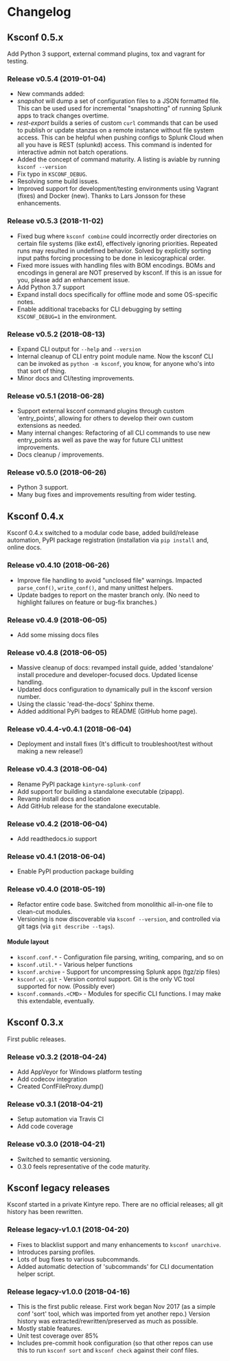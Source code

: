 # Changelog


## Ksconf 0.5.x

Add Python 3 support, external command plugins, tox and vagrant for testing.

### Release v0.5.4 (2019-01-04)
 * New commands added:
  * *snapshot* will dump a set of configuration files to a JSON formatted file.  This can be used 
    used for incremental "snapshotting" of running Splunk apps to track changes overtime.
  * *rest-export* builds a series of custom `curl` commands that can be used to publish or update
    stanzas on a remote instance without file system access.  This can be helpful when pushing
    configs to Splunk Cloud when all you have is REST (splunkd) access.  This command is indented
    for interactive admin not batch operations.
 * Added the concept of command maturity.  A listing is aviable by running `ksconf --version`
 * Fix typo in `KSCONF_DEBUG`.
 * Resolving some build issues.
 * Improved support for development/testing environments using Vagrant (fixes) and Docker (new).
   Thanks to Lars Jonsson for these enhancements.

### Release v0.5.3 (2018-11-02)
 * Fixed bug where `ksconf combine` could incorrectly order directories on certain file systems
   (like ext4), effectively ignoring priorities.  Repeated runs may resulted in undefined behavior.
   Solved by explicitly sorting input paths forcing processing to be done in lexicographical order.
 * Fixed more issues with handling files with BOM encodings.  BOMs and encodings in general are NOT
   preserved by ksconf.  If this is an issue for you, please add an enhancement issue.
 * Add Python 3.7 support
 * Expand install docs specifically for offline mode and some OS-specific notes.
 * Enable additional tracebacks for CLI debugging by setting `KSCONF_DEBUG=1` in the environment.

### Release v0.5.2 (2018-08-13)
 * Expand CLI output for `--help` and `--version`
 * Internal cleanup of CLI entry point module name.  Now the ksconf CLI can be invoked as
   `python -m ksconf`, you know, for anyone who's into that sort of thing.
 * Minor docs and CI/testing improvements.

### Release v0.5.1 (2018-06-28)
 * Support external ksconf command plugins through custom 'entry_points', allowing for others to
   develop their own custom extensions as needed.
 * Many internal changes:  Refactoring of all CLI commands to use new entry_points as well as pave
   the way for future CLI unittest improvements.
 * Docs cleanup / improvements.

### Release v0.5.0 (2018-06-26)
 * Python 3 support.
 * Many bug fixes and improvements resulting from wider testing.


## Ksconf 0.4.x

Ksconf 0.4.x switched to a modular code base, added build/release automation, PyPI package
registration (installation via `pip install` and, online docs.

### Release v0.4.10 (2018-06-26)
 * Improve file handling to avoid "unclosed file" warnings.  Impacted `parse_conf()`,
  `write_conf()`, and many unittest helpers.
 * Update badges to report on the master branch only.  (No need to highlight failures on feature or
   bug-fix branches.)

### Release v0.4.9 (2018-06-05)
* Add some missing docs files

### Release v0.4.8 (2018-06-05)
 * Massive cleanup of docs: revamped install guide, added 'standalone' install procedure and
   developer-focused docs.  Updated license handling.
 * Updated docs configuration to dynamically pull in the ksconf version number.
 * Using the classic 'read-the-docs' Sphinx theme.
 * Added additional PyPi badges to README (GitHub home page).

### Release v0.4.4-v0.4.1 (2018-06-04)

* Deployment and install fixes  (It's difficult to troubleshoot/test without making a new release!)

### Release v0.4.3 (2018-06-04)
 * Rename PyPI package `kintyre-splunk-conf`
 * Add support for building a standalone executable (zipapp).
 * Revamp install docs and location
 * Add GitHub release for the standalone executable.

### Release v0.4.2 (2018-06-04)
 * Add readthedocs.io support

### Release v0.4.1 (2018-06-04)
 * Enable PyPI production package building

### Release v0.4.0 (2018-05-19)
 * Refactor entire code base.  Switched from monolithic all-in-one file to clean-cut modules.
 * Versioning is now discoverable via `ksconf --version`, and controlled via git tags (via
   `git describe --tags`).

#### Module layout

 * `ksconf.conf.*` - Configuration file parsing, writing, comparing, and so on
 * `ksconf.util.*` - Various helper functions
 * `ksconf.archive` - Support for uncompressing Splunk apps (tgz/zip files)
 * `ksconf.vc.git` - Version control support.  Git is the only VC tool supported for now. (Possibly ever)
 * `ksconf.commands.<CMD>` - Modules for specific CLI functions.  I may make this extendable, eventually.

## Ksconf 0.3.x

First public releases.

### Release v0.3.2 (2018-04-24)
 * Add AppVeyor for Windows platform testing
 * Add codecov integration
 * Created ConfFileProxy.dump()

### Release v0.3.1 (2018-04-21)
 * Setup automation via Travis CI
 * Add code coverage

### Release v0.3.0 (2018-04-21)
 * Switched to semantic versioning.
 * 0.3.0 feels representative of the code maturity.

## Ksconf legacy releases

Ksconf started in a private Kintyre repo.  There are no official releases; all git history has been
rewritten.

### Release legacy-v1.0.1 (2018-04-20)
 * Fixes to blacklist support and many enhancements to `ksconf unarchive`.
 * Introduces parsing profiles.
 * Lots of bug fixes to various subcommands.
 * Added automatic detection of 'subcommands' for CLI documentation helper script.

### Release legacy-v1.0.0 (2018-04-16)
 * This is the first public release.  First work began Nov 2017 (as a simple conf 'sort' tool,
   which was imported from yet another repo.)  Version history was extracted/rewritten/preserved
   as much as possible.
 * Mostly stable features.
 * Unit test coverage over 85%
 * Includes pre-commit hook configuration (so that other repos can use this to run `ksconf sort`
   and `ksconf check` against their conf files.

